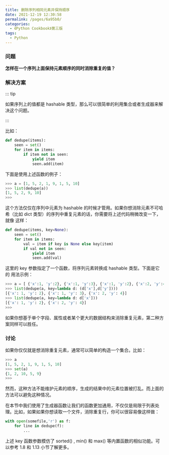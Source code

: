 ```yaml
---
title: 删除序列相同元素并保持顺序
date: 2021-12-19 12:30:58
permalink: /pages/6a95b0/
categories:
  - 《Python Cookbook》第三版
tags:
  - Python
---
```




### 问题

**怎样在一个序列上面保持元素顺序的同时消除重复的值？**

### 解决方案

::: tip

如果序列上的值都是 hashable 类型，那么可以很简单的利用集合或者生成器来解 决这个问题。

:::

比如：

```python
def dedupe(items):
	seen = set()
	for item in items:
		if item not in seen:
			yield item
			seen.add(item)

```

下面是使用上述函数的例子：

```python
>>> a = [1, 5, 2, 1, 9, 1, 5, 10]
>>> list(dedupe(a))
[1, 5, 2, 9, 10]
>>>
```

这个方法仅仅在序列中元素为 hashable 的时候才管用。如果你想消除元素不可哈 希（比如 dict 类型）的序列中重复元素的话，你需要将上述代码稍微改变一下，就像 这样：

```python
def dedupe(items, key=None):
	seen = set()
	for item in items:
		val = item if key is None else key(item)
		if val not in seen:
			yield item
			seen.add(val)
```

这里的 key 参数指定了一个函数，将序列元素转换成 hashable 类型。下面是它的 用法示例：

```python
>>> a = [ {'x':1, 'y':2}, {'x':1, 'y':3}, {'x':1, 'y':2}, {'x':2, 'y':4}]
>>> list(dedupe(a, key=lambda d: (d['x'],d['y'])))
[{'x': 1, 'y': 2}, {'x': 1, 'y': 3}, {'x': 2, 'y': 4}]
>>> list(dedupe(a, key=lambda d: d['x']))
[{'x': 1, 'y': 2}, {'x': 2, 'y': 4}]
>>>
```

如果你想基于单个字段、属性或者某个更大的数据结构来消除重复元素，第二种方 案同样可以胜任。

### 讨论

如果你仅仅就是想消除重复元素，通常可以简单的构造一个集合。比如：

```python
>>> a
[1, 5, 2, 1, 9, 1, 5, 10]
>>> set(a)
{1, 2, 10, 5, 9}
>>>
```

然而，这种方法不能维护元素的顺序，生成的结果中的元素位置被打乱。而上面的 方法可以避免这种情况。

 在本节中我们使用了生成器函数让我们的函数更加通用，不仅仅是局限于列表处 理。比如，如果如果你想读取一个文件，消除重复行，你可以很容易像这样做：

```python
with open(somefile,'r') as f:
	for line in dedupe(f):
		...
```

上述 key 函数参数模仿了 sorted() , min() 和 max() 等内置函数的相似功能。可 以参考 1.8 和 1.13 小节了解更多。
